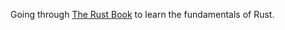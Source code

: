  Going through [The Rust Book](https://doc.rust-lang.org/stable/book/index.html) to learn the fundamentals of Rust. 
